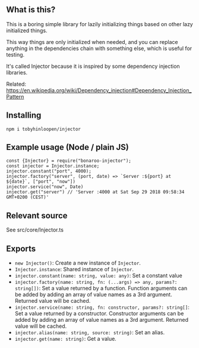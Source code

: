 ## What is this?

This is a boring simple library for lazily initializing things based on other lazy initialized things.

This way things are only initialized when needed, and you can replace anything in the dependencies chain with something else, which is useful for testing.

It's called Injector because it is inspired by some dependency injection libraries.

Related: https://en.wikipedia.org/wiki/Dependency_injection#Dependency_Injection_Pattern

## Installing

    npm i tobyhinloopen/injector

## Example usage (Node / plain JS)

    const {Injector} = require("bonaroo-injector");
    const injector = Injector.instance;
    injector.constant("port", 4000);
    injector.factory("server", (port, date) => `Server :${port} at ${date}`, ["port", "now"])
    injector.service("now", Date)
    injector.get("server") // 'Server :4000 at Sat Sep 29 2018 09:58:34 GMT+0200 (CEST)'

## Relevant source

See src/core/Injector.ts

## Exports

- `new Injector()`: Create a new instance of `Injector`.
- `Injector.instance`: Shared instance of `Injector`.
- `injector.constant(name: string, value: any)`: Set a constant value
- `injector.factory(name: string, fn: (...args) => any, params?: string[])`: Set a value returned by a function. Function arguments can be added by adding an array of value names as a 3rd argument. Returned value will be cached.
- `injector.service(name: string, fn: constructor, params?: string[]`: Set a value returned by a constructor. Constructor arguments can be added by adding an array of value names as a 3rd argument. Returned value will be cached.
- `injector.alias(name: string, source: string)`: Set an alias.
- `injector.get(name: string)`: Get a value.
